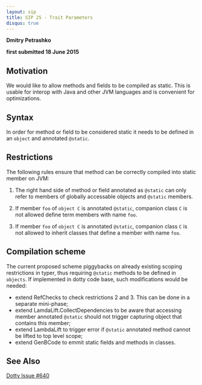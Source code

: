 ```yaml
---
layout: sip
title: SIP 25 - Trait Parameters
disqus: true
---
```


__Dmitry Petrashko__

__first submitted 18 June 2015__

## Motivation ##

We would like to allow methods and fields to be compiled as static. This is usable for interop with Java and other JVM languages and is convenient for optimizations.

## Syntax ##
In order for method or field to be considered static it needs to be defined in an `object` and annotated `@static`.

## Restrictions ##

The following rules ensure that method can be correctly compiled into static member on JVM:

1. The right hand side of method or field annotated as `@static` can only refer to members of globally accessable objects and `@static` members.

2. If member `foo` of `object C` is annotated `@static`, companion class `C` is not allowed define term members with name `foo`. 

3. If member `foo` of `object C` is annotated `@static`, companion class `C` is not allowed to inherit classes that define a member with name `foo`. 

## Compilation scheme ##
The current proposed scheme piggybacks on already existing scoping restrictions in typer, thus requiring `@static` methods to be defined in `objects`.
If implemented in dotty code base, such modifications would be needed:
 - extend RefChecks to check restrictions 2 and 3. This can be done in a separate mini-phase;
 - extend LamdaLift.CollectDependencies to be aware that accessing member annotated `@static` should not trigger capturing object that contains this member;
 - extend LambdaLift to trigger error if `@static` annotated method cannot be lifted to top level scope;
 - extend GenBCode to emmit static fields and methods in classes.

## See Also ##

[Dotty Issue #640](https://github.com/lampepfl/dotty/issues/640)
